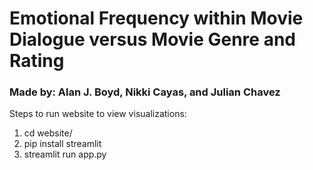 # Emotional Frequency within Movie Dialogue versus Movie Genre and Rating
### Made by: Alan J. Boyd, Nikki Cayas, and Julian Chavez

Steps to run website to view visualizations:

1. cd website/
2. pip install streamlit
3. streamlit run app.py
